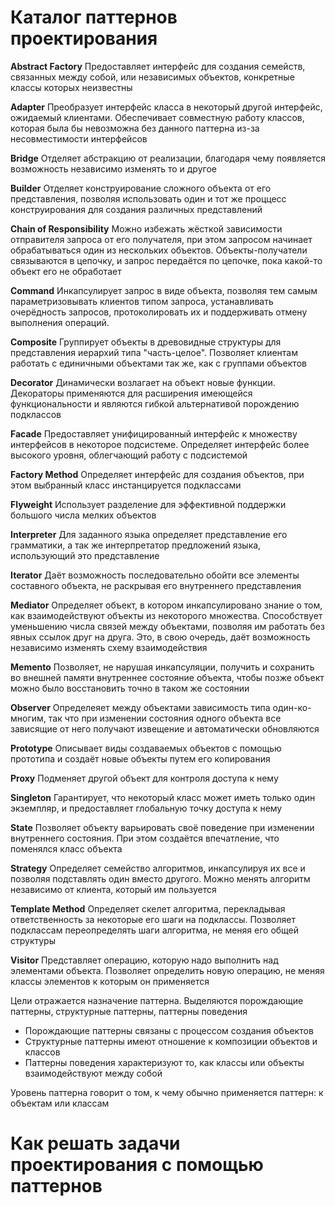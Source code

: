 # Каталог паттернов проектирования
**Abstract Factory**
Предоставляет интерфейс для создания семейств, связанных между собой, или независимых объектов, конкретные классы которых неизвестны

**Adapter**
Преобразует интерфейс класса в некоторый другой интерфейс, ожидаемый клиентами. Обеспечивает совместную работу классов, которая была бы невозможна без данного паттерна из-за несовместимости интерфейсов

**Bridge**
Отделяет абстракцию от реализации, благодаря чему появляется возможность независимо изменять то и другое

**Builder**
Отделяет конструирование сложного объекта от его представления, позволяя использовать один и тот же проццесс конструирования для создания различных представлений

**Chain of Responsibility**
Можно избежать жёсткой зависимости отправителя запроса от его получателя, при этом запросом начинает обрабатываться один из нескольких объектов. Объекты-получатели связываются в цепочку, и запрос передаётся по цепочке, пока какой-то объект его не обработает

**Command**
Инкапсулирует запрос в виде объекта, позволяя тем самым параметризовывать клиентов типом запроса, устанавливать очерёдность запросов, протоколировать их и поддерживать отмену выполнения операций.

**Composite**
Группирует объекты в древовидные структуры для представления иерархий типа "часть-целое". Позволяет клиентам работать с единичными объектами так же, как с группами объектов

**Decorator**
Динамически возлагает на объект новые функции. Декораторы применяются для расширения имеющейся функциональности и являются гибкой альтернативой порождению подклассов

**Facade**
Предоставляет унифицированный интерфейс к множеству интерфейсов в некоторое подсистеме. Определяет интерфейс более высокого уровня, облегчающий работу с подсистемой

**Factory Method**
Определяет интерфейс для создания объектов, при этом выбранный класс инстанцируется подклассами

**Flyweight**
Использует разделение для эффективной поддержки большого числа мелких объектов

**Interpreter**
Для заданного языка определяет представление его грамматики, а так же интерпретатор предложений языка, использующий это представление

**Iterator**
Даёт возможность последовательно обойти все элементы составного объекта, не раскрывая его внутреннего представления

**Mediator**
Определяет объект, в котором инкапсулировано знание о том, как взаимодействуют объекты из некоторого множества. Способствует уменьшению числа связей между объектами, позволяя им работать без явных ссылок друг на друга. Это, в свою очередь, даёт возможность независимо изменять схему взаимодействия

**Memento**
Позволяет, не нарушая инкапсуляции, получить и сохранить во внешней памяти внутреннее состояние объекта, чтобы позже объект можно было восстановить точно в таком же состоянии

**Observer**
Определеяет между объектами зависимость типа один-ко-многим, так что при изменении состояния одного объекта все зависящие от него получают извещение и автоматически обновляются

**Prototype**
Описывает виды создаваемых объектов с помощью прототипа и создаёт новые объекты путем его копирования

**Proxy**
Подменяет другой объект для контроля доступа к нему

**Singleton**
Гарантирует, что некоторый класс может иметь только один экземпляр, и предоставляет глобальную точку доступа к нему

**State**
Позволяет объекту варьировать своё поведение при изменении внутреннего состояния. При этом создаётся впечатление, что поменялся класс объекта

**Strategy**
Определяет семейство алгоритмов, инкапсулируя их все и позволяя подставлять один вместо другого. Можно менять алгоритм независимо от клиента, который им пользуется

**Template Method**
Определяет скелет алгоритма, перекладывая ответственность за некоторые его шаги на подклассы. Позволяет подклассам переопределять шаги алгоритма, не меняя его общей структуры

**Visitor**
Представляет операцию, которую надо выполнить над элементами объекта. Позволяет определить новую операцию, не меняя классы элементов к которым он применяется

Цели отражается назначение паттерна.
Выделяются порождающие паттерны, структурные паттерны, паттерны поведения
* Порождающие паттерны связаны с процессом создания объектов
* Структурные паттерны имеют отношение к композиции объектов и классов
* Паттерны поведения характеризуют то, как классы или объекты взаимодействуют между собой

Уровень паттерна говорит о том, к чему обычно применяется паттерн: к объектам или классам

# Как решать задачи проектирования с помощью паттернов


